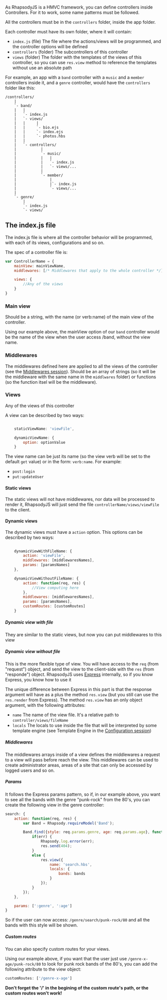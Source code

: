 As RhapsodyJS is a HMVC framework, you can define controllers inside Controllers.
For it to work, some name patterns must be followed.

All the controllers must be in the `controllers` folder, inside the app folder.

Each controller must have its own folder, where it will contain:

* `index.js` (file) The file where the actions/views will be programmed, and the controller options will be defined
* `controllers` (folder) The subcontrollers of this controller
* `views` (folder) The folder with the templates of the views of this controller, so you can use `res.view` method to reference the templates without use an absolute path

For example, an app with a `band` controller with a `music` and a `member` controllers inside it, and a `genre` controller, would have the `controllers` folder like this:

```
/controllers/
    |
    `- band/
    |   |
    |   `- index.js
    |   `- views/
    |   |     |
    |   |     `- bio.ejs
    |   |     `- index.ejs
    |   |     `- photos.hbs
    |   |
    |   `- controllers/
    |           |
    |           `- music/
    |           |   |
    |           |   `- index.js
    |           |   `- views/...
    |           |
    |           `- member/
    |               |
    |               |`- index.js
    |               `- views/...
    |
    `- genre/
        |
        `- index.js
        `- views/

```

## The index.js file

The index.js file is where all the controller behavior will be programmed, with each of its views, configurations and so on.

The spec of a controller file is:

```js
var ControllerName = {
    mainView: mainViewName,
    middlewares: [/* Middlewares that apply to the whole controller */]

    views: {
        //Any of the views
    }
}
```

### Main view

Should be a string, with the name (or verb:name) of the main view of the controller.

Using our example above, the mainView option of our `band` controller would be the name of the view when the user access /band, without the view name.

### Middlewares

The middlewares defined here are applied to all the views of the controller (see the [Middlewares session](/middlewares.html)).
Should be an array of strings (so it will be the middleware with the same name in the `middlwares` folder) or functions (so the function itsel will be the middleware).

### Views

Any of the views of this controller

A view can be described by two ways:

```js

    staticViewName: 'viewFile',

    dynamicViewName: {
        option: optionValue
    }

```

The view name can be just its name (so the view verb will be set to the default `get` value) or in the form: `verb:name`. For example:

* `post:login`
* `put:updateUser`

#### Static views

The static views will not have middlewares, nor data will be processed to render it, RhapsodyJS will just send the file `controllerName/views/viewFile` to the client.

#### Dynamic views

The dynamic views must have a `action` option. This options can be described by two ways:

```js
    
    dynamicViewWithFileName: {
        action: 'viewFile',
        middlewares: [middlewaresNames],
        params: [paramsNames]
    },

    dynamicViewWithoutFileName: {
        action: function(req, res) {
            //View computing here
        },
        middlewares: [middlewaresNames],
        params: [paramsNames],
        customRoutes: [customRoutes]
    }

```

##### Dynamic view with file

They are similar to the static views, but now you can put middlewares to this view

##### Dynamic view without file

This is the more flexible type of view. You will have access to the `req` (from "request") object, and send the view to the client-side with the `res` (from "responde") object.
RhapsodyJS uses [Express](http://expressjs.com/api.html) internally, so if you know Express, you know how to use it

The unique difference between Express in this part is that the response argument will have as a plus the method `res.view` (but you still can use the `res.render` from Express).
The method `res.view` has an only object argument, with the following attributes:

* `name` The name of the view file. It's a relative path to `controller/views/fileName`
* `locals` The locals to use inside the file that will be interpreted by some template engine (see Template Engine in the [Configuration session](/configuration))

##### Middlewares

The middlewares arrays inside of a view defines the middlewares a request to a view will pass before reach the view.
This middlewares can be used to create administrator areas, areas of a site that can only be accessed by logged users and so on.

##### Params

It follows the Express params pattern, so if, in our example above, you want to see all the bands with the genre "punk-rock" from the 80's, you can create the following view in the genre controller:

```js
search: {
    action: function(req, res) {
        var Band = Rhapsody.requireModel('Band');

        Band.find({style: req.params.genre, age: req.params.age}, function(err, bands) {
            if(err) {
                Rhapsody.log.error(err);
                res.send(404);
            }
            else {
                res.view({
                    name: 'search.hbs',
                    locals: {
                        bands: bands
                    }
                });
            }
        });
    },

    params: [':genre', ':age']
}
```

So if the user can now access: `/genre/search/punk-rock/80` and all the bands with this style will be shown.

##### Custom routes

You can also specify custom routes for your views.

Using our example above, if you want that the user just use `/genre-x-age/punk-rock/80` to look for punk rock bands of the 80's, you can add the following attribute to the view object:

```js
customRoutes: ['/genre-x-age']
```

**Don't forget the '/' in the begining of the custom route's path, or the custom routes won't work!**